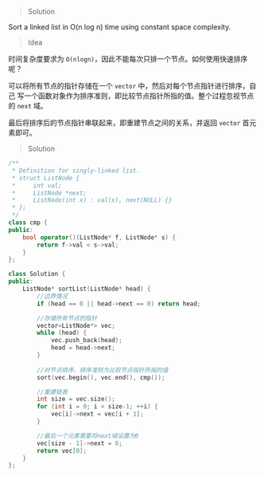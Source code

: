 > Solution

Sort a linked list in O(n log n) time using constant space complexity.

> Idea

时间复杂度要求为 `O(nlogn)`，因此不能每次只排一个节点。如何使用快速排序呢？

可以将所有节点的指针存储在一个 `vector` 中，然后对每个节点指针进行排序，自己
写一个函数对象作为排序准则，即比较节点指针所指的值。整个过程忽视节点的 `next` 域。

最后将排序后的节点指针串联起来，即重建节点之间的关系，并返回 `vector` 首元素即可。

> Solution

```C++
/**
 * Definition for singly-linked list.
 * struct ListNode {
 *     int val;
 *     ListNode *next;
 *     ListNode(int x) : val(x), next(NULL) {}
 * };
 */
class cmp {
public:
	bool operator()(ListNode* f, ListNode* s) {
		return f->val < s->val;
	}
};

class Solution {
public:
	ListNode* sortList(ListNode* head) {
        //边界情况
		if (head == 0 || head->next == 0) return head;

        //存储所有节点的指针
		vector<ListNode*> vec;
		while (head) {
			vec.push_back(head);
			head = head->next;
		}
        
        //对节点排序，排序准则为比较节点指针所指的值
		sort(vec.begin(), vec.end(), cmp());

        //重建链表
		int size = vec.size();
		for (int i = 0; i < size-1; ++i) {
			vec[i]->next = vec[i + 1];
		}

        //最后一个元素需要将next域设置为0
		vec[size - 1]->next = 0;
		return vec[0];
	}
};
```
